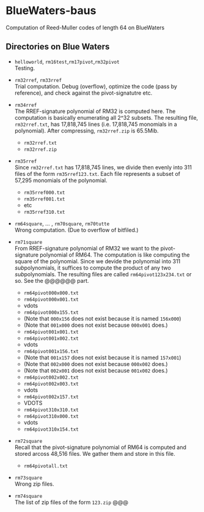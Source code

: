 # BlueWaters-baus

Computation of Reed-Muller codes of length 64 on BlueWaters



## Directories on Blue Waters


* `helloworld`, `rm16test`,`rm17pivot`,`rm32pivot`  
  Testing.

* `rm32rref`, `rm33rref`  
  Trial computation.
  Debug (overflow), optimize the code (pass by reference), 
  and check against the pivot-signatutre etc.

* `rm34rref`  
  The RREF-signature polynomial of RM32 is computed here.
  The computation is basically enumerating all 2^32 subsets.
  The resulting file, `rm32rref.txt`, has 17,818,745 lines
  (i.e. 17,818,745 monomials in a polynomial).
  After compressing, `rm32rref.zip` is 65.5Mib.
  * `rm32rref.txt`
  * `rm32rref.zip`

* `rm35rref`  
  Since `rm32rref.txt` has 17,818,745 lines,
  we divide then evenly into 311 files of the form `rm35rref123.txt`.
  Each file represents a subset of 57,295 monomials of the polynomial.
  * `rm35rref000.txt`
  * `rm35rref001.txt`
  * etc
  * `rm35rref310.txt`

* `rm64square`, ... , `rm70square`, `rm70tutte`    
  Wrong computation.
  (Due to overflow of bitfiled.)

* `rm71square`  
  From RREF-signature polynomial of RM32
  we want to the pivot-signature polynomial of RM64.
  The computation is like computing the square of the polynomial.
  Since we devide the polynomial into 311 *sub*polynomials,
  it suffices to compute the product of any two *sub*polynomials.
  The resulting files are called `rm64pivot123x234.txt` or so.
  See the @@@@@@ part.
  * `rm64pivot000x000.txt`
  * `rm64pivot000x001.txt`
  * vdots
  * `rm64pivot000x155.txt`
  * (Note that `000x156` does not exist because it is named `156x000`)
  * (Note that `001x000` does not exist because `000x001` does.)
  * `rm64pivot001x001.txt`
  * `rm64pivot001x002.txt`
  * vdots
  * `rm64pivot001x156.txt`
  * (Note that `001x157` does not exist because it is named `157x001`)
  * (Note that `002x000` does not exist because `000x002` does.)
  * (Note that `002x001` does not exist because `001x002` does.)
  * `rm64pivot002x002.txt`
  * `rm64pivot002x003.txt`
  * vdots
  * `rm64pivot002x157.txt`
  * VDOTS
  * `rm64pivot310x310.txt`
  * `rm64pivot310x000.txt`
  * vdots
  * `rm64pivot310x154.txt`

* `rm72square`  
  Recall that the pivot-signature polynomial of RM64
  is computed and stored arcoss 48,516 files.
  We gather them and store in this file.
  * `rm64pivotall.txt`

* `rm73square`  
  Wrong zip files.

* `rm74square`  
  The list of zip files of the form `123.zip` @@@
